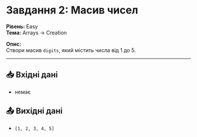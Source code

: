 # Завдання 2: Масив чисел

**Рівень:** Easy  
**Тема:** Arrays → Creation  

**Опис:**  
Створи масив `digits`, який містить числа від 1 до 5.

---

## 📥 Вхідні дані
- немає

## 📤 Вихідні дані
- `[1, 2, 3, 4, 5]`